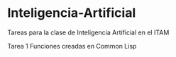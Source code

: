 # Inteligencia-Artificial
Tareas para la clase de Inteligencia Artificial en el ITAM

Tarea 1 
Funciones creadas en Common Lisp
